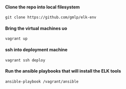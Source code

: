 #### Clone the repo into local filesystem

```
git clone https://github.com/gmlp/elk-env 
```

#### Bring the virtual machines uo

```
vagrant up
```

#### ssh into deployment machine

```
vagrant ssh deploy
```

#### Run the ansible playbooks that will install the ELK tools

```
ansible-playbook /vagrant/ansible
```



